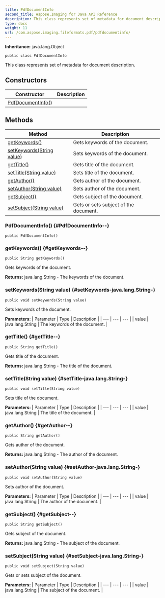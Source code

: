 ```yaml
---
title: PdfDocumentInfo
second_title: Aspose.Imaging for Java API Reference
description: This class represents set of metadata for document description.
type: docs
weight: 11
url: /com.aspose.imaging.fileformats.pdf/pdfdocumentinfo/
---
```

**Inheritance:**
java.lang.Object
```
public class PdfDocumentInfo
```

This class represents set of metadata for document description.
## Constructors

| Constructor | Description |
| --- | --- |
| [PdfDocumentInfo()](#PdfDocumentInfo--) |  |
## Methods

| Method | Description |
| --- | --- |
| [getKeywords()](#getKeywords--) | Gets keywords of the document. |
| [setKeywords(String value)](#setKeywords-java.lang.String-) | Sets keywords of the document. |
| [getTitle()](#getTitle--) | Gets title of the document. |
| [setTitle(String value)](#setTitle-java.lang.String-) | Sets title of the document. |
| [getAuthor()](#getAuthor--) | Gets author of the document. |
| [setAuthor(String value)](#setAuthor-java.lang.String-) | Sets author of the document. |
| [getSubject()](#getSubject--) | Gets subject of the document. |
| [setSubject(String value)](#setSubject-java.lang.String-) | Gets or sets subject of the document. |
### PdfDocumentInfo() {#PdfDocumentInfo--}
```
public PdfDocumentInfo()
```


### getKeywords() {#getKeywords--}
```
public String getKeywords()
```


Gets keywords of the document.

**Returns:**
java.lang.String - The keywords of the document.
### setKeywords(String value) {#setKeywords-java.lang.String-}
```
public void setKeywords(String value)
```


Sets keywords of the document.

**Parameters:**
| Parameter | Type | Description |
| --- | --- | --- |
| value | java.lang.String | The keywords of the document. |

### getTitle() {#getTitle--}
```
public String getTitle()
```


Gets title of the document.

**Returns:**
java.lang.String - The title of the document.
### setTitle(String value) {#setTitle-java.lang.String-}
```
public void setTitle(String value)
```


Sets title of the document.

**Parameters:**
| Parameter | Type | Description |
| --- | --- | --- |
| value | java.lang.String | The title of the document. |

### getAuthor() {#getAuthor--}
```
public String getAuthor()
```


Gets author of the document.

**Returns:**
java.lang.String - The author of the document.
### setAuthor(String value) {#setAuthor-java.lang.String-}
```
public void setAuthor(String value)
```


Sets author of the document.

**Parameters:**
| Parameter | Type | Description |
| --- | --- | --- |
| value | java.lang.String | The author of the document. |

### getSubject() {#getSubject--}
```
public String getSubject()
```


Gets subject of the document.

**Returns:**
java.lang.String - The subject of the document.
### setSubject(String value) {#setSubject-java.lang.String-}
```
public void setSubject(String value)
```


Gets or sets subject of the document.

**Parameters:**
| Parameter | Type | Description |
| --- | --- | --- |
| value | java.lang.String | The subject of the document. |

